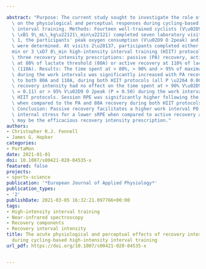 ---
abstract: "Purpose: The current study sought to investigate the role of recovery intensity\
  \ on the physiological and perceptual responses during cycling-based aerobic high-intensity\
  \ interval training. Methods: Fourteen well-trained cyclists (V\u02D9 O 2peak: 62\
  \ \xB1 9\_mL\_kg\u22121\_min\u22121) completed seven laboratory visits. At visit\
  \ 1, the participants' peak oxygen consumption (V\u02D9 O 2peak) and lactate thresholds\
  \ were determined. At visits 2\u20137, participants completed either a 6 \xD7 4\_\
  min or 3 \xD7 8\_min high-intensity interval training (HIIT) protocol with one of\
  \ three recovery intensity prescriptions: passive (PA) recovery, active recovery\
  \ at 80% of lactate threshold (80A) or active recovery at 110% of lactate threshold\
  \ (110A). Results: The time spent at > 80%, > 90% and > 95% of maximal minute power\
  \ during the work intervals was significantly increased with PA recovery, when compared\
  \ to both 80A and 110A, during both HIIT protocols (all P \u2264 0.001). However,\
  \ recovery intensity had no effect on the time spent at > 90% V\u02D9 O 2peak (P\
  \ = 0.11) or > 95% V\u02D9 O 2peak (P = 0.50) during the work intervals of both\
  \ HIIT protocols. Session RPE was significantly higher following the 110A recovery,\
  \ when compared to the PA and 80A recovery during both HIIT protocols (P < 0.001).\
  \ Conclusion: Passive recovery facilitates a higher work interval PO and similar\
  \ internal stress for a lower sRPE when compared to active recovery and therefore\
  \ may be the efficacious recovery intensity prescription."
authors:
- Christopher R.J. Fennell
- James G. Hopker
categories:
- PortaMon
date: 2021-01-01
doi: 10.1007/s00421-020-04535-x
featured: false
projects:
- sports-science
publication: '*European Journal of Applied Physiology*'
publication_types:
- '2'
publishDate: 2021-03-05 16:32:21.097766+00:00
tags:
- High-intensity interval training
- Near-infrared spectroscopy
- Recovery components
- Recovery interval intensity
title: The acute physiological and perceptual effects of recovery interval intensity
  during cycling-based high-intensity interval training
url_pdf: https://doi.org/10.1007/s00421-020-04535-x

---
